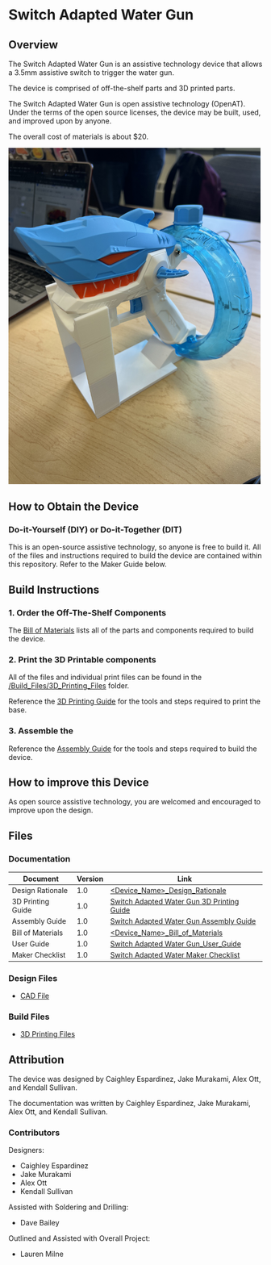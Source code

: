 <!--- Open Source Assistive Technology: GitHub Readme Template Version 1.2 (2024-May-27)  --->

<!--- INSTRUCTIONS --->
<!--- This is a markdown template for creating the README.md file in a GitHub repository. This file is rendered and displayed automatically when someone visits the repository.

This document includes helper text that will not be displayed when rendered. Any text between the less-than sign + exclamation mark + three hyphen-minus (<!---) and matching three hyphen-minus + greater-than sign will not be displayed. This helper text can be deleted once the corresponding section is completed.

This template has a number of fields that can be searched and replaced with other text:
 - <Device_Name> Replace this with filename-friendly version of the device with underscores. e.g., Open_Wobble_Switch
 - <DeviceName> Replace this with the human-readable name of the device with spaces. e.g., Open Wobble Switch
 - <DesignerName> Replace this with the person or organization responsible for the design. e.g., John Doe.
 - <Repository_Link> Replace this with the web address for the repository. e.g., (e.g., https://github.com/makersmakingchange/Open-Wobble-Switch))
 - <MMCWebLink> This is the website address including an alphanumeric id for the Makers Making Change Website. e.g., 01tJR000000698oYAA. This will come from MMC staff.  
 - <MaterialCost> Replace this with the dollar cost and currency (CAD, USD, etc.) of the materials of the device.
 - <ShippingCost> Replace this with the dollar cost and currency (CAD, USD, etc.) of shipping the device (if possible).
 - <YEAR> year(s) of the copyright
 
Any text that is currently holding a space / is an instruction for the person filling in the README is in all capitals, to make it easier to see them in a rendered version.

--->
 
<!--- TITLE --->
# Switch Adapted Water Gun
<!--- Should match the name of the GitHub repository. Choose something descriptive rather than whimsical.  --->

## Overview
<!--- A brief summary of the project. What it does, who it is for, how much it costs. --->
The Switch Adapted Water Gun is an assistive technology device that allows a 3.5mm assistive switch to trigger the water gun. 

The device is comprised of off-the-shelf parts and 3D printed parts. 

The Switch Adapted Water Gun is open assistive technology (OpenAT). Under the terms of the open source licenses, the device may be built, used, and improved upon by anyone.

The overall cost of materials is about $20.

<img src="Photos/Complete_Adapted_Water_Gun.jpeg" width="500" alt="Picture of Switch Adapted Water Gun.">

## How to Obtain the Device
### Do-it-Yourself (DIY) or Do-it-Together (DIT)

This is an open-source assistive technology, so anyone is free to build it. All of the files and instructions required to build the device are contained within this repository. Refer to the Maker Guide below.

## Build Instructions
<!--- Outline the major steps required to create a build --->

### 1. Order the Off-The-Shelf Components

The [Bill of Materials](/Documentation/<Device_Name>_BOM.xlsx) lists all of the parts and components required to build the device.


### 2. Print the 3D Printable components

All of the files and individual print files can be found in the [/Build_Files/3D_Printing_Files](/Build_Files/3D_Printing_Files/) folder.

Reference the [3D Printing Guide](/Documentation/Switch_Adapted_Water_Gun_3D_Printing_Guide.docx.pdf) for the tools and steps required to print the base.

### 3. Assemble the <DeviceName>

Reference the [Assembly Guide](/Documentation/Switch_Adapted_Water_Gun_Assembly_Guide.pdf) for the tools and steps required to build the device.

## How to improve this Device
As open source assistive technology, you are welcomed and encouraged to improve upon the design. 

## Files
### Documentation
<!--- Update the name, link, and version for documentation --->
| Document             | Version | Link |
|----------------------|---------|------|
| Design Rationale     | 1.0     | [<Device_Name>_Design_Rationale](/Documentation/<Device_Name>_Design_Rationale.pdf)    |
| 3D Printing Guide    | 1.0     | [Switch Adapted Water Gun 3D Printing Guide](/Documentation/Switch_Adapted_Water_Gun_3D_Printing_Guide.docx.pdf)    |
| Assembly Guide       | 1.0     | [Switch Adapted Water Gun Assembly Guide](/Documentation/Switch_Adapted_Water_Gun_Assembly_Guide.pdf)    |
| Bill of Materials    | 1.0     | [<Device_Name>_Bill_of_Materials](/Documentation/<Device_Name>_BOM.xlsx)    |
| User Guide           | 1.0     | [Switch Adapted Water Gun_User_Guide](/Documentation/Switch_Adapted_Water_Gun_User_Guide.pdf)   |
| Maker Checklist      | 1.0     | [Switch Adapted Water Maker Checklist](/Documentation/Switch_Adapted_Water_Gun_Maker_Checklist.pdf)   |

### Design Files
<!--- Include a copy of the original design files to facilitate easy editing and customization. Consider also including a generic format (e.g., STEP) --->
 - [CAD File](/Design_Files/Water_Gun_Base.obj)

### Build Files
<!--- Include a copy of the build files intended for manufacturing. This may include svg files for laser cutting, stl files for 3d printing, Gerber files for custom PCBs, and Arduino files for custom firmware. --->
 - [3D Printing Files](/Build_Files/3D_Printing_Files)

## Attribution
<!--- Provide any necessary attribution for designs or components that are included in the device or as part of the project. --->
The device was designed by Caighley Espardinez, Jake Murakami, Alex Ott, and Kendall Sullivan. 

<!--- This is the attribution for the template. --->
The documentation was written by Caighley Espardinez, Jake Murakami, Alex Ott, and Kendall Sullivan.

### Contributors
<!--- List the names of the people that contributed to the design. This could include the original source of the idea, designers, testers, documenters, etc. --->
Designers:
 - Caighley Espardinez
 - Jake Murakami
 - Alex Ott
 - Kendall Sullivan

Assisted with Soldering and Drilling:
 - Dave Bailey

Outlined and Assisted with Overall Project:
 - Lauren Milne

